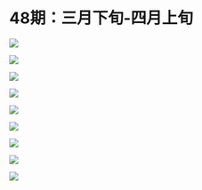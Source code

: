 # 48期：三月下旬-四月上旬

<img src="https://z3.ax1x.com/2021/04/22/cLT90S.jpg"></img>

<img src="https://z3.ax1x.com/2021/04/22/cLT8pR.jpg"></img>

<img src="https://z3.ax1x.com/2021/04/22/cLTRHS.jpg"></img>

<img src="https://z3.ax1x.com/2021/04/22/cLTqBT.jpg"></img>

<img src="https://z3.ax1x.com/2021/04/22/cL7iDK.jpg"></img>

<img src="https://z3.ax1x.com/2021/04/22/cL7MKP.jpg"></img>

<img src="https://z3.ax1x.com/2021/04/22/cL7YCj.jpg"></img>

<img src="https://z3.ax1x.com/2021/04/22/cL7cG9.jpg"></img>

<img src="https://z3.ax1x.com/2021/04/22/cL7fr6.jpg"></img>